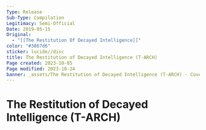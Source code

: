 ```yaml
---
Type: Release
Sub-Type: Compilation
Legitimacy: Semi-Official
Date: 2019-05-15
Original:
  - "[[The Restitution Of Decayed Intelligence]]"
color: "#3867d6"
sticker: lucide//disc
title: The Restitution of Decayed Intelligence (T-ARCH)
Page created: 2023-10-05
Page modified: 2023-10-24
banner: _assets/The Restitution of Decayed Intelligence (T-ARCH) - Cover.jpg
---
```


# The Restitution of Decayed Intelligence (T-ARCH)
